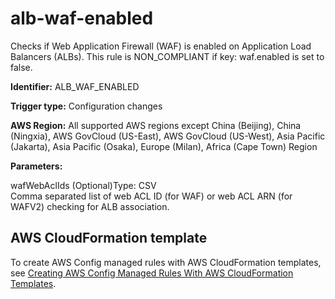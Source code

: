 # alb\-waf\-enabled<a name="alb-waf-enabled"></a>

Checks if Web Application Firewall \(WAF\) is enabled on Application Load Balancers \(ALBs\)\. This rule is NON\_COMPLIANT if key: waf\.enabled is set to false\. 

**Identifier:** ALB\_WAF\_ENABLED

**Trigger type:** Configuration changes

**AWS Region:** All supported AWS regions except China \(Beijing\), China \(Ningxia\), AWS GovCloud \(US\-East\), AWS GovCloud \(US\-West\), Asia Pacific \(Jakarta\), Asia Pacific \(Osaka\), Europe \(Milan\), Africa \(Cape Town\) Region

**Parameters:**

wafWebAclIds \(Optional\)Type: CSV  
Comma separated list of web ACL ID \(for WAF\) or web ACL ARN \(for WAFV2\) checking for ALB association\.

## AWS CloudFormation template<a name="w79aac11c32c17b7c13c15"></a>

To create AWS Config managed rules with AWS CloudFormation templates, see [Creating AWS Config Managed Rules With AWS CloudFormation Templates](aws-config-managed-rules-cloudformation-templates.md)\.
